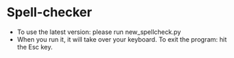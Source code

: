 # Spell-checker
- To use the latest version: please run new_spellcheck.py
- When you run it, it will take over your keyboard. To exit the program: hit the Esc key.